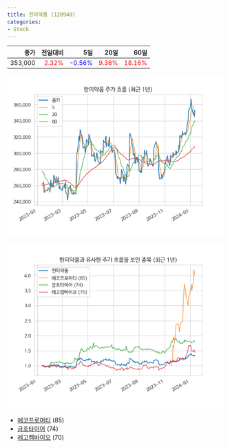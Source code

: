 ```yaml
---
title: 한미약품 (128940)
categories:
- Stock
---
```


|종가|전일대비|5일|20일|60일|
|---:|-------:|--:|---:|---:|
|353,000|<span style="color: red">2.32%</span>|<span style="color: blue">-0.56%</span>|<span style="color: red">9.36%</span>|<span style="color: red">18.16%</span>|


<!-- more -->

![128940](/assets/images/stock/128940.png)

![128940](/assets/images/stock/128940_sim.png)

- [에코프로머티](/450080/) (85)
- [금호타이어](/073240/) (74)
- [레고켐바이오](//141080/) (70)
